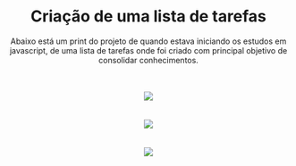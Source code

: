 <h1 align="center"> Criação de uma lista de tarefas </h1>

<p align="center"> 
  Abaixo está um print do projeto de quando estava iniciando os estudos em javascript, de uma lista de tarefas onde foi criado com principal objetivo de consolidar conhecimentos.
</p>
</br>
</br>

<div align="center"> 
  <img src="https://user-images.githubusercontent.com/90580797/148859896-17e7a583-b656-45ce-888e-3999eb0949a4.png"/>
</div>
</br>
</br>

<div align="center"> 
  <img src="https://user-images.githubusercontent.com/90580797/148859897-eb0165eb-09c9-473f-970e-bef1a134991b.png"/>
</div>
</br>
</br>

<div align="center"> 
  <img src="https://user-images.githubusercontent.com/90580797/148859894-78d5277c-7309-44ad-8c45-82d7719cf2c9.png"/>
</div>
